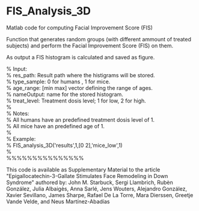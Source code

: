 # FIS_Analysis_3D
Matlab code for computing Facial Improvement Score (FIS)

Function that generates random groups (with different ammount of treated subjects) and perform the Facial Improvement Score (FIS) on them.                              

As output a FIS histogram is calculated and saved as figure.

% Input:                                                        
%   res_path: Result path where the histigrams will be stored.  
%   type_sample: 0 for humans , 1 for mice.                     
%   age_range: [min max] vector defining the range of ages.     
%   nameOutput: name for the stored histogram.                  
%   treat_level: Treatment dosis level; 1 for low, 2 for high.  
%                                                               
% Notes:                                                        
%   All humans have an predefined treatment dosis level of 1.   
%   All mice have an predefined age of 1.                       
%                                                               
% Example:                                                      
%   FIS_analysis_3D('results\',1,[0 2],'mice_low',1)            
%                                                               
%%%%%%%%%%%%%%%

This code is available as Supplementary Material to the article 
"Epigallocatechin-3-Gallate Stimulates Face Remodeling in Down Syndrome" 
authored by: John M. Starbuck, Sergi Llambrich, Rubèn González, Julia Albaigès, 
Anna Sarlé, Jens Wouters, Alejandro González, Xavier Sevillano, James Sharpe, 
Rafael De La Torre, Mara Dierssen, Greetje Vande Velde, and Neus Martínez-Abadías
